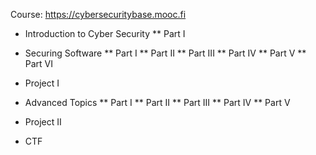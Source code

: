Course:
https://cybersecuritybase.mooc.fi

* Introduction to Cyber Security
  ** Part I

* Securing Software
  ** Part I
  ** Part II
  ** Part III
  ** Part IV
  ** Part V
  ** Part VI

* Project I

* Advanced Topics
  ** Part I
  ** Part II
  ** Part III
  ** Part IV
  ** Part V

* Project II

* CTF